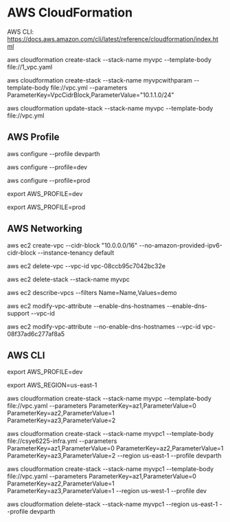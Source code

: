 # AWS CloudFormation

AWS CLI: https://docs.aws.amazon.com/cli/latest/reference/cloudformation/index.html


aws cloudformation create-stack --stack-name myvpc --template-body file://1_vpc.yaml


aws cloudformation create-stack --stack-name myvpcwithparam --template-body file://vpc.yml --parameters ParameterKey=VpcCidrBlock,ParameterValue="10.1.1.0/24"


aws cloudformation update-stack --stack-name myvpc --template-body file://vpc.yml

## AWS Profile

aws configure --profile devparth

aws configure --profile=dev

aws configure --profile=prod

export AWS_PROFILE=dev

export AWS_PROFILE=prod

## AWS Networking

aws ec2 create-vpc --cidr-block "10.0.0.0/16" --no-amazon-provided-ipv6-cidr-block --instance-tenancy default

aws ec2 delete-vpc --vpc-id vpc-08ccb95c7042bc32e

aws ec2 delete-stack --stack-name myvpc

aws ec2 describe-vpcs --filters Name=Name,Values=demo

aws ec2 modify-vpc-attribute --enable-dns-hostnames --enable-dns-support --vpc-id <value>

aws ec2 modify-vpc-attribute --no-enable-dns-hostnames --vpc-id vpc-08f37ad6c277af8a5


## AWS CLI

export AWS_PROFILE=dev

export AWS_REGION=us-east-1

aws cloudformation create-stack --stack-name myvpc --template-body file://vpc.yaml --parameters ParameterKey=az1,ParameterValue=0 ParameterKey=az2,ParameterValue=1  ParameterKey=az3,ParameterValue=2

aws cloudformation create-stack --stack-name myvpc1 --template-body file://csye6225-infra.yml --parameters ParameterKey=az1,ParameterValue=0 ParameterKey=az2,ParameterValue=1  ParameterKey=az3,ParameterValue=2 --region us-east-1 --profile devparth 

aws cloudformation create-stack --stack-name myvpc1 --template-body file://vpc.yaml --parameters ParameterKey=az1,ParameterValue=0 ParameterKey=az2,ParameterValue=1  ParameterKey=az3,ParameterValue=1 --region us-west-1 --profile dev

aws cloudformation delete-stack --stack-name myvpc1 --region us-east-1 --profile devparth


